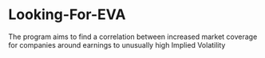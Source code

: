 # Looking-For-EVA
The program aims to find a correlation between increased market coverage for companies around earnings to unusually high Implied Volatility
